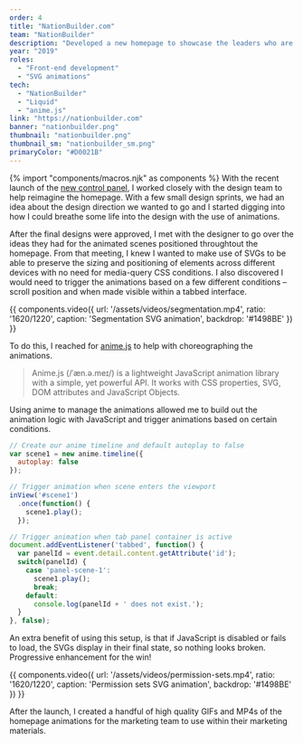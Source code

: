 ```yaml
---
order: 4
title: "NationBuilder.com"
team: "NationBuilder"
description: "Developed a new homepage to showcase the leaders who are using NationBuilder and highlight features from the new control&nbsp;panel."
year: "2019"
roles:
  - "Front-end development"
  - "SVG animations"
tech:
  - "NationBuilder"
  - "Liquid"
  - "anime.js"
link: "https://nationbuilder.com"
banner: "nationbuilder.png"
thumbnail: "nationbuilder.png"
thumbnail_sm: "nationbuilder_sm.png"
primaryColor: "#D0021B"
---
```

{% import "components/macros.njk" as components %}
With the recent launch of the [new control panel](https://nationbuilder.com/new_control_panel), I worked closely with the design team to help reimagine the homepage. With a few small design sprints, we had an idea about the design direction we wanted to go and I started digging into how I could breathe some life into the design with the use of animations.

After the final designs were approved, I met with the designer to go over the ideas they had for the animated scenes positioned throughtout the homepage. From that meeting, I knew I wanted to make use of SVGs to be able to preserve the sizing and positioning of elements across different devices with no need for media-query CSS conditions. I also discovered I would need to trigger the animations based on a few different conditions – scroll position and when made visible within a tabbed interface.

{{ components.video({
  url: '/assets/videos/segmentation.mp4',
  ratio: '1620/1220',
  caption: 'Segmentation SVG animation',
  backdrop: '#1498BE'
}) }}

To do this, I reached for [anime.js](https://animejs.com/) to help with choreographing the animations.

> Anime.js (/ˈæn.ə.meɪ/) is a lightweight JavaScript animation library with a simple, yet powerful API. It works with CSS properties, SVG, DOM attributes and JavaScript Objects.

Using anime to manage the animations allowed me to build out the animation logic with JavaScript and trigger animations based on certain conditions.

```js
// Create our anime timeline and default autoplay to false
var scene1 = new anime.timeline({
  autoplay: false
});

// Trigger animation when scene enters the viewport
inView('#scene1')
  .once(function() {
    scene1.play();
  });

// Trigger animation when tab panel container is active
document.addEventListener('tabbed', function() {
  var panelId = event.detail.content.getAttribute('id');
  switch(panelId) {
    case 'panel-scene-1':
      scene1.play();
      break;
    default:
      console.log(panelId + ' does not exist.');
  }
}, false);
```

An extra benefit of using this setup, is that if JavaScript is disabled or fails to load, the SVGs display in their final state, so nothing looks broken. Progressive enhancement for the win!

{{ components.video({
  url: '/assets/videos/permission-sets.mp4',
  ratio: '1620/1220',
  caption: 'Permission sets SVG animation',
  backdrop: '#1498BE'
}) }}

After the launch, I created a handful of high quality GIFs and MP4s of the homepage animations for the marketing team to use within their marketing materials.
